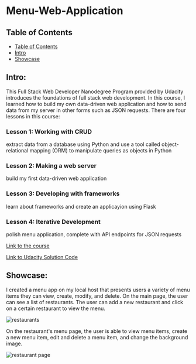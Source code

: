 # Menu-Web-Application

## Table of Contents
- [Table of Contents](#table-of-contents)
- [Intro](#intro)
- [Showcase](#showcase)

## Intro: 
This Full Stack Web Developer Nanodegree Program provided by Udacity introduces the foundations of full stack web development. In this course, I learned how to build my own data-driven web application and how to send data from my server in other forms such as JSON requests. There are four lessons in this course:

### Lesson 1: Working with CRUD 

extract data from a database using Python and use a tool called object-relational mapping (ORM) to manipulate queries as objects in Python 
### Lesson 2: Making a web server

build my first data-driven web application 
### Lesson 3: Developing with frameworks
learn about frameworks and create an applicayion using Flask
### Lesson 4: Iterative Development

polish menu application, complete with API endpoints for JSON requests

[Link to the course](https://www.udacity.com/course/full-stack-foundations--ud088)

[Link to Udacity Solution Code](https://github.com/udacity/Full-Stack-Foundations)

## Showcase:
I created a menu app on my local host that presents users a variety of menu items they can view, create, modify, and delete. On the main page, the user can see a list of restaurants. The user can add a new restaurant and click on a certain restaurant to view the menu. 

![restaurants](https://user-images.githubusercontent.com/71456398/148838295-ac923bac-7ef0-4df8-89e4-6d30a98366ea.jpg)

On the restaurant's menu page, the user is able to view menu items, create a new menu item, edit and delete a menu item, and change the background image. 

![restaurant page](https://user-images.githubusercontent.com/71456398/148838551-802ec6fb-0fea-4e23-8576-66c70d63185a.jpg)
